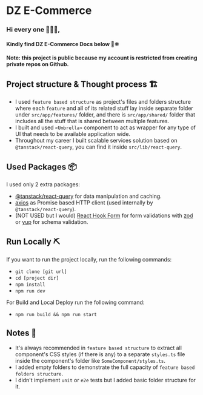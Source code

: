 # DZ E-Commerce

### Hi every one 🙋🏻‍♂️,

#### Kindly find DZ E-Commerce Docs below 🚀⚛️

#### Note: this project is public because my account is restricted from creating private repos on Github.

## Project structure & Thought process 🏗️

- I used `feature based structure` as project's files and folders structure where each `feature` and all of its related stuff lay inside separate folder under `src/app/features/` folder, and there is `src/app/shared/` folder that includes all the stuff that is shared between multiple features.
- I built and used `<Umbrella>` component to act as wrapper for any type of UI that needs to be available application wide.
- Throughout my career I built scalable services solution based on `@tanstack/react-query`, you can find it inside `src/lib/react-query`.

## Used Packages 📦

I used only 2 extra packages:

- [@tanstack/react-query](https://tanstack.com/query/latest/docs/framework/react/overview) for data manipulation and caching.
- [axios](https://axios-http.com/docs/intro) as Promise based HTTP client (used
  internally by `@tanstack/react-query`).
- (NOT USED but I would) [React Hook Form](https://react-hook-form.com/) for form validations with [zod](https://github.com/colinhacks/zod) or [yup](https://github.com/jquense/yup) for schema validation.

## Run Locally ⛏️

If you want to run the project locally, run the following commands:

- `git clone [git url]`
- `cd [project dir]`
- `npm install`
- `npm run dev`

For Build and Local Deploy run the following command:

- `npm run build && npm run start`

## Notes 🧷

- It's always recommended in `feature based structure` to extract all component's CSS styles (if there is any) to a separate `styles.ts` file inside the component's folder like `SomeComponent/styles.ts`.
- I added empty folders to demonstrate the full capacity of `feature based folders structure`.
- I didn't implement `unit` or `e2e` tests but I added basic folder structure for it.
